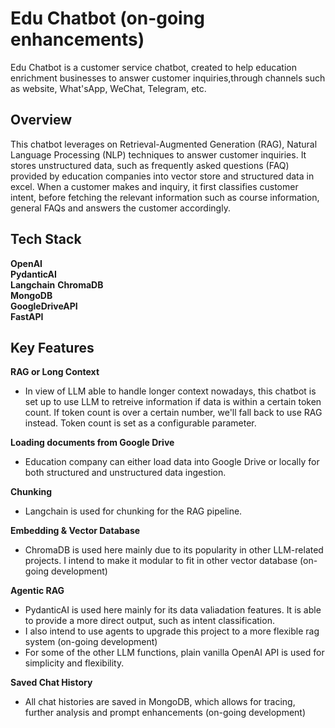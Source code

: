# Edu Chatbot (on-going enhancements)

<div align="center">

</div>

Edu Chatbot is a customer service chatbot, created to help education enrichment businesses to answer customer inquiries,through channels such as website, What'sApp, WeChat, Telegram, etc. 

## Overview
This chatbot leverages on Retrieval-Augmented Generation (RAG), Natural Language Processing (NLP) techniques to answer customer inquiries. It stores unstructured data, such as frequently asked questions (FAQ) provided by education companies into vector store and structured data in excel. When a customer makes and inquiry, it first classifies customer intent, before fetching the relevant information such as course information, general FAQs and answers the customer accordingly.

## Tech Stack
**OpenAI**  
**PydanticAI**  
**Langchain**
**ChromaDB**  
**MongoDB**  
**GoogleDriveAPI**  
**FastAPI**  

## Key Features
**RAG or Long Context**
- In view of LLM able to handle longer context nowadays, this chatbot is set up to use LLM to retreive information if data is within a certain token count. If token count is over a certain number, we'll fall back to use RAG instead. Token count is set as a configurable parameter. 

**Loading documents from Google Drive**
- Education company can either load data into Google Drive or locally for both structured and unstructured data ingestion.

**Chunking**
- Langchain is used for chunking for the RAG pipeline.

**Embedding & Vector Database**
- ChromaDB is used here mainly due to its popularity in other LLM-related projects. I intend to make it modular to fit in other vector database (on-going development) 

**Agentic RAG**
- PydanticAI is used here mainly for its data valiadation features. It is able to provide a more direct output, such as intent classification. 
- I also intend to use agents to upgrade this project to a more flexible rag system (on-going development)
- For some of the other LLM functions, plain vanilla OpenAI API is used for simplicity and flexibility. 

**Saved Chat History**
- All chat histories are saved in MongoDB, which allows for tracing, further analysis and prompt enhancements (on-going development)